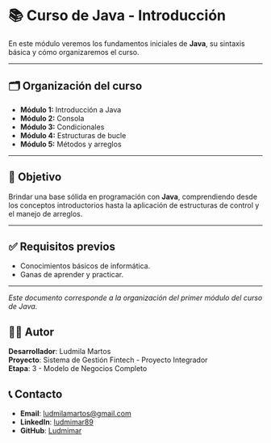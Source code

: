 # 📚 Curso de Java - Introducción

En este módulo veremos los fundamentos iniciales de **Java**, su sintaxis básica y cómo organizaremos el curso.  

---

## 🗂️ Organización del curso

- **Módulo 1:** Introducción a Java  
- **Módulo 2:** Consola  
- **Módulo 3:** Condicionales  
- **Módulo 4:** Estructuras de bucle  
- **Módulo 5:** Métodos y arreglos  

---

## 🎯 Objetivo
Brindar una base sólida en programación con **Java**, comprendiendo desde los conceptos introductorios hasta la aplicación de estructuras de control y el manejo de arreglos.

---

## ✅ Requisitos previos
- Conocimientos básicos de informática.  
- Ganas de aprender y practicar.  

---

 *Este documento corresponde a la organización del primer módulo del curso de Java.*

## 👨‍💻 Autor

**Desarrollador**: Ludmila Martos  
**Proyecto**: Sistema de Gestión Fintech - Proyecto Integrador  
**Etapa**: 3 - Modelo de Negocios Completo

## 📞 Contacto

- **Email**: [ludmilamartos@gmail.com](mailto:ludmilamartos@gmail.com)
- **LinkedIn**: [ludmimar89](https://www.linkedin.com/in/ludmimar89/)
- **GitHub**: [Ludmimar](https://github.com/Ludmimar)
